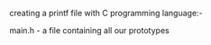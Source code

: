 creating a printf file with C programming language:-

main.h - a file containing all our prototypes

